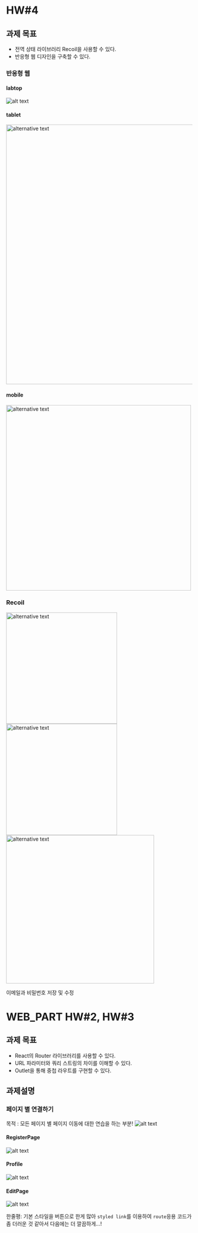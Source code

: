 # HW#4
## 과제 목표
- 전역 상태 라이브러리 Recoil을 사용할 수 있다.
- 반응형 웹 디자인을 구축할 수 있다.

### 반응형 웹
#### labtop
![alt text](img/image-4.png)

#### tablet
<img src="img/image-5.png" alt="alternative text" width="700" height="auto">

#### mobile
<img src="img/image-5.png" alt="alternative text" width="500" height="auto">

### Recoil
<img src="img/image-7.png" alt="alternative text" width="300" height="auto"><img src="img/image-8.png" alt="alternative text" width="300" height="auto"> <img src="img/image-9.png" alt="alternative text" width="400" height="auto">

이메일과 비밀번호 저장 및 수정

# WEB_PART HW#2, HW#3
## 과제 목표
- React의 Router 라이브러리를 사용할 수 있다.
- URL 파라미터와 쿼리 스트링의 차이를 이해할 수 있다.
- Outlet을 통해 중첩 라우트를 구현할 수 있다.

## 과제설명
### 페이지 별 연결하기
목적 : 모든 페이지 별 페이지 이동에 대한 연습을 하는 부분!
![alt text](img/image.png)

#### RegisterPage
![alt text](img/image-1.png)

#### Profile
![alt text](img/image-2.png)

#### EditPage
![alt text](img/image-3.png)

한줄평:
기본 스타일을 버튼으로 한게 많아 `styled link`를 이용하여 `route`응용
코드가 좀 더러운 것 같아서 다음에는 더 깔끔하게...!